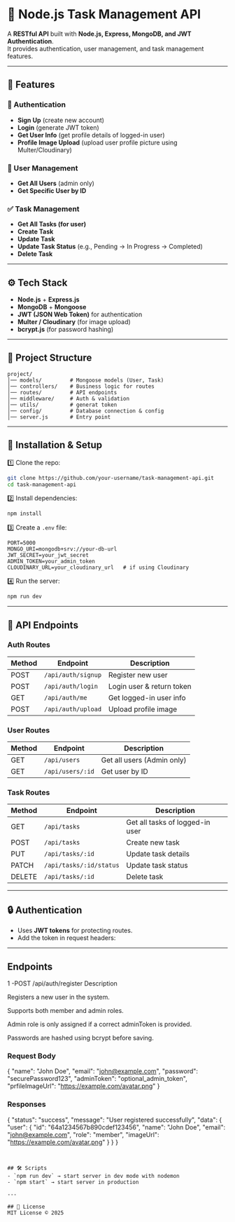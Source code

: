 # 🚀 Node.js Task Management API

A **RESTful API** built with **Node.js, Express, MongoDB, and JWT Authentication**.  
It provides authentication, user management, and task management features.  

---

## 📌 Features
### 🔑 Authentication
- **Sign Up** (create new account)  
- **Login** (generate JWT token)  
- **Get User Info** (get profile details of logged-in user)  
- **Profile Image Upload** (upload user profile picture using Multer/Cloudinary)

### 👤 User Management
- **Get All Users** (admin only)  
- **Get Specific User by ID**  

### ✅ Task Management
- **Get All Tasks (for user)**  
- **Create Task**  
- **Update Task**  
- **Update Task Status** (e.g., Pending → In Progress → Completed)  
- **Delete Task**  

---

## ⚙️ Tech Stack
- **Node.js** + **Express.js**  
- **MongoDB** + **Mongoose**  
- **JWT (JSON Web Token)** for authentication  
- **Multer / Cloudinary** (for image upload)  
- **bcrypt.js** (for password hashing)  

---

## 📂 Project Structure
```
project/
│── models/         # Mongoose models (User, Task)
│── controllers/    # Business logic for routes
│── routes/         # API endpoints
│── middleware/     # Auth & validation
│── utils/          # generat token
│── config/         # Database connection & config
│── server.js       # Entry point
```

---

## 🚀 Installation & Setup

1️⃣ Clone the repo:
```bash
git clone https://github.com/your-username/task-management-api.git
cd task-management-api
```

2️⃣ Install dependencies:
```bash
npm install
```

3️⃣ Create a `.env` file:
```env
PORT=5000
MONGO_URI=mongodb+srv://your-db-url
JWT_SECRET=your_jwt_secret
ADMIN_TOKEN=your_admin_token
CLOUDINARY_URL=your_cloudinary_url   # if using Cloudinary
```

4️⃣ Run the server:
```bash
npm run dev
```

---

## 🔑 API Endpoints

### Auth Routes
| Method | Endpoint       | Description      |
|--------|---------------|------------------|
| POST   | `/api/auth/signup` | Register new user |
| POST   | `/api/auth/login`  | Login user & return token |
| GET    | `/api/auth/me`     | Get logged-in user info |
| POST   | `/api/auth/upload` | Upload profile image |

### User Routes
| Method | Endpoint        | Description      |
|--------|----------------|------------------|
| GET    | `/api/users`   | Get all users (Admin only) |
| GET    | `/api/users/:id` | Get user by ID |

### Task Routes
| Method | Endpoint         | Description      |
|--------|-----------------|------------------|
| GET    | `/api/tasks`    | Get all tasks of logged-in user |
| POST   | `/api/tasks`    | Create new task |
| PUT    | `/api/tasks/:id`| Update task details |
| PATCH  | `/api/tasks/:id/status` | Update task status |
| DELETE | `/api/tasks/:id`| Delete task |

---

## 🔒 Authentication
- Uses **JWT tokens** for protecting routes.  
- Add the token in request headers:  



---
## Endpoints

1 -POST /api/auth/register
Description

Registers a new user in the system.

Supports both member and admin roles.

Admin role is only assigned if a correct adminToken is provided.

Passwords are hashed using bcrypt before saving.

### Request Body
{
  "name": "John Doe",
  "email": "john@example.com",
  "password": "securePassword123",
  "adminToken": "optional_admin_token",
  "prfileImageUrl": "https://example.com/avatar.png"
}
### Responses

{
  "status": "success",
  "message": "User registered successfully",
  "data": {
    "user": {
      "id": "64a1234567b890cdef123456",
      "name": "John Doe",
      "email": "john@example.com",
      "role": "member",
      "imageUrl": "https://example.com/avatar.png"
    }
  }
}

```


## 🛠️ Scripts
- `npm run dev` → start server in dev mode with nodemon  
- `npm start` → start server in production  

---

## 📄 License
MIT License © 2025  
